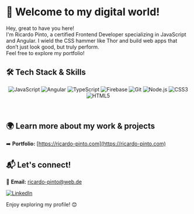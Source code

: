 # 👋 Welcome to my digital world!

Hey, great to have you here!  
I'm Ricardo Pinto, a certified Frontend Developer specializing in JavaScript and Angular. I wield the CSS hammer like Thor and build web apps that don’t just look good, but truly perform.  
Feel free to explore my portfolio!

## 🛠️ Tech Stack & Skills  
<p align="center">
  <img src="https://img.icons8.com/color/48/000000/javascript.png" alt="JavaScript" />
  <img src="https://img.icons8.com/color/48/000000/angularjs.png" alt="Angular" />
  <img src="https://img.icons8.com/color/48/000000/typescript.png" alt="TypeScript" />
  <img src="https://img.icons8.com/color/48/000000/firebase.png" alt="Firebase" />
  <img src="https://img.icons8.com/color/48/000000/git.png" alt="Git" />
  <img src="https://img.icons8.com/color/48/000000/nodejs.png" alt="Node.js" />
  <img src="https://img.icons8.com/color/48/000000/css3.png" alt="CSS3" />
  <img src="https://img.icons8.com/color/48/000000/html-5.png" alt="HTML5" />
</p>

<br>

## 🌍 Learn more about my work & projects  
➡️ **Portfolio:** [https://ricardo-pinto.com](https://ricardo-pinto.com)  

## 📬 Let's connect!  
📧 **Email:** ricardo-pinto@web.de

[![LinkedIn](https://img.icons8.com/color/48/000000/linkedin.png)](https://www.linkedin.com/in/ricardo-pinto-developer)

Enjoy exploring my profile! 😊
